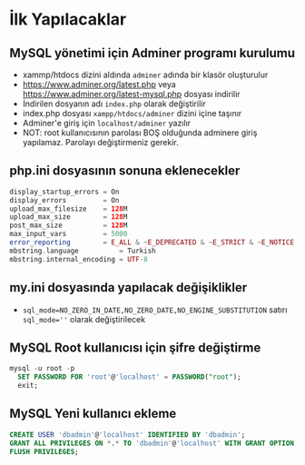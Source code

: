 # İlk Yapılacaklar

## MySQL yönetimi için Adminer programı kurulumu
- xammp/htdocs dizini aldında `adminer` adında bir klasör oluşturulur
- https://www.adminer.org/latest.php veya https://www.adminer.org/latest-mysql.php dosyası indirilir
- İndirilen dosyanın adı `index.php` olarak değiştirilir
- index.php dosyası `xampp/htdocs/adminer` dizini içine taşınır
- Adminer'e giriş için `localhost/adminer` yazılır
- NOT: root kullanıcısının parolası BOŞ olduğunda adminere giriş yapılamaz. Parolayı değiştirmeniz gerekir.

## php.ini dosyasının sonuna eklenecekler

```PHP
display_startup_errors = On
display_errors         = On
upload_max_filesize    = 128M
upload_max_size        = 128M
post_max_size          = 128M
max_input_vars         = 5000
error_reporting        = E_ALL & ~E_DEPRECATED & ~E_STRICT & ~E_NOTICE & ~E_WARNING
mbstring.language          = Turkish
mbstring.internal_encoding = UTF-8
```


## my.ini dosyasında yapılacak değişiklikler

- `sql_mode=NO_ZERO_IN_DATE,NO_ZERO_DATE,NO_ENGINE_SUBSTITUTION` satırı `sql_mode=''` olarak değiştirilecek


## MySQL Root kullanıcısı için şifre değiştirme

```SQL
mysql -u root -p
  SET PASSWORD FOR 'root'@'localhost' = PASSWORD("root");
  exit;
```

## MySQL Yeni kullanıcı ekleme
```SQL
CREATE USER 'dbadmin'@'localhost' IDENTIFIED BY 'dbadmin';
GRANT ALL PRIVILEGES ON *.* TO 'dbadmin'@'localhost' WITH GRANT OPTION;
FLUSH PRIVILEGES;
```

